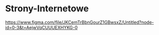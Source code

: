 # Strony-Internetowe
https://www.figma.com/file/JKCemTrBbnGourZ1GBwsxZ/Untitled?node-id=0-3&t=AejwVqCUUUEXHYKG-0
